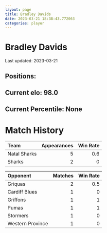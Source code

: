 ```yaml
---  
layout: page  
title: Bradley Davids  
date: 2023-03-21 18:38:43.772063  
categories: player  
---
```

# Bradley Davids


Last updated: 2023-03-21
## Positions: 

## Current elo: 98.0

## Current Percentile: None

# Match History


| Team         |   Appearances |   Win Rate |
|:-------------|--------------:|-----------:|
| Natal Sharks |             5 |        0.6 |
| Sharks       |             2 |        0   |

| Opponent         |   Matches |   Win Rate |
|:-----------------|----------:|-----------:|
| Griquas          |         2 |        0.5 |
| Cardiff Blues    |         1 |        0   |
| Griffons         |         1 |        1   |
| Pumas            |         1 |        1   |
| Stormers         |         1 |        0   |
| Western Province |         1 |        0   |